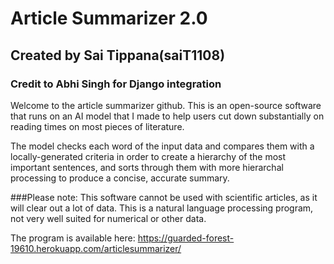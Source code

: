 ﻿# Article Summarizer 2.0
## Created by Sai Tippana(saiT1108)
### Credit to Abhi Singh for Django integration

Welcome to the article summarizer github. This is an open-source software that runs on an AI model that I made to help users cut down substantially on reading times on most pieces of literature.

The model checks each word of the input data and compares them with a locally-generated criteria in order to create a hierarchy of the most important sentences, and sorts through them with more hierarchal processing to produce a concise, accurate summary.

###Please note: This software cannot be used with scientific articles, as it will clear out a lot of data. This is a natural language processing program, not very well suited for numerical or other data.

The program is available here: https://guarded-forest-19610.herokuapp.com/articlesummarizer/
